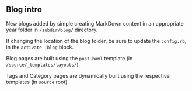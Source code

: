 ## Blog intro

New blogs added by simple creating MarkDown content in an appropriate year folder in `/subdir/blog/` directory.

If changing the location of the blog folder, be sure to update the `config.rb`, in the  `activate :blog` block.

Blog pages are built using  the `post.haml` template (in `/source/_templates/layouts/`)

Tags and Category pages are dynamically built using the respective templates (in `source` root).
